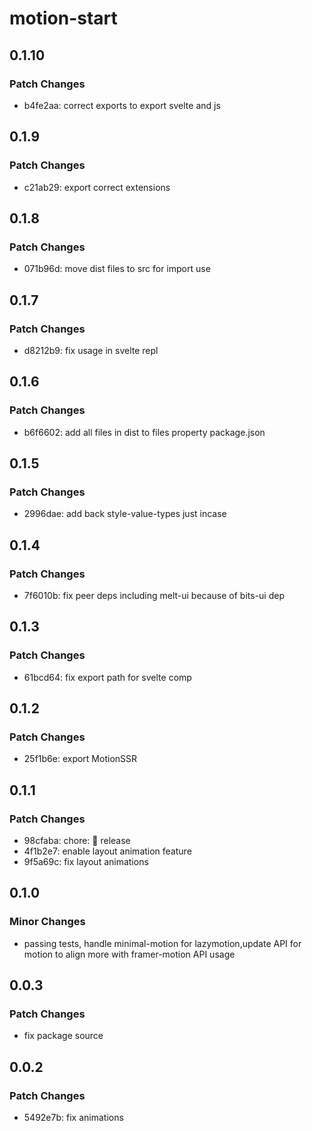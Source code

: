 # motion-start

## 0.1.10

### Patch Changes

- b4fe2aa: correct exports to export svelte and js

## 0.1.9

### Patch Changes

- c21ab29: export correct extensions

## 0.1.8

### Patch Changes

- 071b96d: move dist files to src for import use

## 0.1.7

### Patch Changes

- d8212b9: fix usage in svelte repl

## 0.1.6

### Patch Changes

- b6f6602: add all files in dist to files property package.json

## 0.1.5

### Patch Changes

- 2996dae: add back style-value-types just incase

## 0.1.4

### Patch Changes

- 7f6010b: fix peer deps including melt-ui because of bits-ui dep

## 0.1.3

### Patch Changes

- 61bcd64: fix export path for svelte comp

## 0.1.2

### Patch Changes

- 25f1b6e: export MotionSSR

## 0.1.1

### Patch Changes

- 98cfaba: chore: 🤖 release
- 4f1b2e7: enable layout animation feature
- 9f5a69c: fix layout animations

## 0.1.0

### Minor Changes

- passing tests, handle minimal-motion for lazymotion,update API for motion to align more with framer-motion API usage

## 0.0.3

### Patch Changes

- fix package source

## 0.0.2

### Patch Changes

- 5492e7b: fix animations
